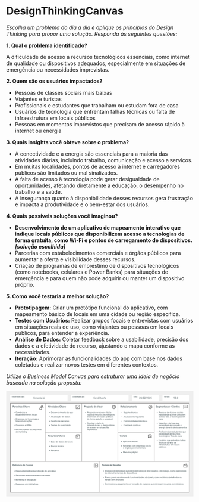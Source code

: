 # DesignThinkingCanvas

*Escolha um problema do dia a dia e aplique os princípios do Design Thinking para propor uma solução. Responda às seguintes questões:*

**1. Qual o problema identificado?**

A dificuldade de acesso a recursos tecnológicos essenciais, como internet de qualidade ou dispositivos adequados, especialmente em situações de emergência ou necessidades imprevistas.

**2. Quem são os usuários impactados?**

- Pessoas de classes sociais mais baixas
- Viajantes e turistas
- Profissionais e estudantes que trabalham ou estudam fora de casa
- Usuários de tecnologia que enfrentam falhas técnicas ou falta de infraestrutura em locais públicos
- Pessoas em momentos imprevistos que precisam de acesso rápido à internet ou energia

**3. Quais insights você obteve sobre o problema?**

- A conectividade e a energia são essenciais para a maioria das atividades diárias, incluindo trabalho, comunicação e acesso a serviços.
- Em muitas localidades, pontos de acesso à internet e carregadores públicos são limitados ou mal sinalizados.
- A falta de acesso à tecnologia pode gerar desigualdade de oportunidades, afetando diretamente a educação, o desempenho no trabalho e a saúde. 
- A insegurança quanto à disponibilidade desses recursos gera frustração e impacta a produtividade e o bem-estar dos usuários.

**4. Quais possíveis soluções você imaginou?**

- **Desenvolvimento de um aplicativo de mapeamento interativo que indique locais públicos que disponibilizem acesso a tecnologias de forma gratuita, como Wi-Fi e pontos de carregamento de dispositivos. *[solução escolhida]***
- Parcerias com estabelecimentos comerciais e órgãos públicos para aumentar a oferta e visibilidade desses recursos.
- Criação de programas de empréstimo de dispositivos tecnológicos (como notebooks, celulares e Power Banks) para situações de emergência e para quem não pode adquirir ou manter um dispositivo próprio.

**5. Como você testaria a melhor solução?**

- **Prototipagem:** Criar um protótipo funcional do aplicativo, com mapeamento básico de locais em uma cidade ou região específica.
- **Testes com Usuários:** Realizar grupos focais e entrevistas com usuários em situações reais de uso, como viajantes ou pessoas em locais públicos, para entender a experiência.
- **Análise de Dados:** Coletar feedback sobre a usabilidade, precisão dos dados e a efetividade do recurso, ajustando o mapa conforme as necessidades.
- **Iteração:** Aprimorar as funcionalidades do app com base nos dados coletados e realizar novos testes em diferentes contextos.

*Utilize o Business Model Canvas para estruturar uma ideia de negócio baseada na solução proposta:*

![Business Model Canvas da Conecta Já](business-model-canvas.png)